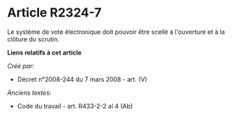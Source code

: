 # Article R2324-7

Le système de vote électronique doit pouvoir être scellé à l'ouverture et à la clôture du scrutin.

**Liens relatifs à cet article**

_Créé par_:

  - Décret n°2008-244 du 7 mars 2008 - art. (V)

_Anciens textes_:

  - Code du travail - art. R433-2-2 al 4 (Ab)
